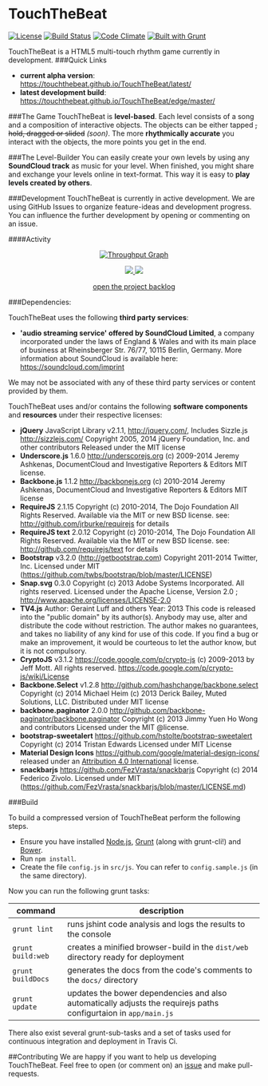TouchTheBeat
============
[![License](https://img.shields.io/badge/License-GPLv3-lightgrey.svg?style=flat)]() [![Build Status](https://travis-ci.org/TouchTheBeat/TouchTheBeat.svg?branch=master)](https://travis-ci.org/TouchTheBeat/TouchTheBeat) [![Code Climate](https://codeclimate.com/github/TouchTheBeat/TouchTheBeat/badges/gpa.svg)](https://codeclimate.com/github/TouchTheBeat/TouchTheBeat)
[![Built with Grunt](https://cdn.gruntjs.com/builtwith.png)](http://gruntjs.com/) 


TouchTheBeat is a HTML5 multi-touch rhythm game currently in development. 
###Quick Links
- **current alpha version**: https://touchthebeat.github.io/TouchTheBeat/latest/
- **latest development build**: https://touchthebeat.github.io/TouchTheBeat/edge/master/

###The Game
TouchTheBeat is **level-based**. Each level consists of a song and a composition of interactive objects. The objects can be either tapped ~~, hold, dragged or slided~~ _(soon)_. The more **rhythmically accurate** you interact with the objects, the more points you get in the end.

###The Level-Builder
You can easily create your own levels by using any **SoundCloud track** as music for your level. When finished, you might share and exchange your levels online in text-format. This way it is easy to **play levels created by others**.

###Development
TouchTheBeat is currently in active development. We are using GitHub Issues to organize feature-ideas and development progress. You can influence the further development by opening or commenting on an issue. 

####Activity

<p align="center">
  <a href="https://waffle.io/touchthebeat/touchthebeat" target="_blank">
    <img src="https://graphs.waffle.io/TouchTheBeat/TouchTheBeat/throughput.svg" alt="Throughput Graph">
  </a>
</p>

<p align="center">
  <a href="https://waffle.io/touchthebeat/touchthebeat" target="_blank">
    <img src="https://badge.waffle.io/touchthebeat/touchthebeat.svg?label=planned&title=Planned">
  </a>
  <a href="https://waffle.io/touchthebeat/touchthebeat" target="_blank">
    <img src="https://badge.waffle.io/touchthebeat/touchthebeat.svg?label=in%20progress&title=In%20Progress">
  </a>
</p>
<p align="center">
  <a href="https://waffle.io/touchthebeat/touchthebeat" target="_blank">
    open the project backlog
  </a>
</p>


###Dependencies:

TouchTheBeat uses the following **third party services**:
- **'audio streaming service' offered by SoundCloud Limited**, a company incorporated under the laws of England & Wales and with its main place of business at Rheinsberger Str. 76/77, 10115 Berlin, Germany. More information about SoundCloud is available here: https://soundcloud.com/imprint 

We may not be associated with any of these third party services or content provided by them.

TouchTheBeat uses and/or contains the following **software components** and **resources** under their respective licenses:

- **jQuery** JavaScript Library v2.1.1, http://jquery.com/, Includes Sizzle.js http://sizzlejs.com/ Copyright 2005, 2014 jQuery Foundation, Inc. and other contributors Released under the MIT license
- **Underscore.js** 1.6.0 http://underscorejs.org (c) 2009-2014 Jeremy Ashkenas, DocumentCloud and Investigative Reporters & Editors MIT license.
- **Backbone.js** 1.1.2 http://backbonejs.org (c) 2010-2014 Jeremy Ashkenas, DocumentCloud and Investigative Reporters & Editors MIT license
- **RequireJS** 2.1.15 Copyright (c) 2010-2014, The Dojo Foundation All Rights Reserved. Available via the MIT or new BSD license. see: http://github.com/jrburke/requirejs for details
- **RequireJS text** 2.0.12 Copyright (c) 2010-2014, The Dojo Foundation All Rights Reserved. Available via the MIT or new BSD license. see: http://github.com/requirejs/text for details
- **Bootstrap** v3.2.0 (http://getbootstrap.com) Copyright 2011-2014 Twitter, Inc. Licensed under MIT (https://github.com/twbs/bootstrap/blob/master/LICENSE)
- **Snap.svg** 0.3.0 Copyright (c) 2013 Adobe Systems Incorporated. All rights reserved. Licensed under the Apache License, Version 2.0 ; http://www.apache.org/licenses/LICENSE-2.0
- **TV4.js** Author: Geraint Luff and others Year: 2013 This code is released into the "public domain" by its author(s).  Anybody may use, alter and distribute the code without restriction.  The author makes no guarantees, and takes no liability of any kind for use of this code. If you find a bug or make an improvement, it would be courteous to let the author know, but it is not compulsory.
- **CryptoJS** v3.1.2 https://code.google.com/p/crypto-js (c) 2009-2013 by Jeff Mott. All rights reserved. https://code.google.com/p/crypto-js/wiki/License
- **Backbone.Select** v1.2.8 http://github.com/hashchange/backbone.select Copyright (c) 2014 Michael Heim (c) 2013 Derick Bailey, Muted Solutions, LLC. Distributed under MIT license
- **backbone.paginator** 2.0.0 http://github.com/backbone-paginator/backbone.paginator Copyright (c) 2013 Jimmy Yuen Ho Wong and contributors Licensed under the MIT @license.
- **bootstrap-sweetalert** https://github.com/hstolte/bootstrap-sweetalert Copyright (c) 2014 Tristan Edwards Licensed under MIT License
- **Material Design Icons** https://github.com/google/material-design-icons/ released under an [Attribution 4.0 International](http://creativecommons.org/licenses/by/4.0/) license.
- **snackbarjs** https://github.com/FezVrasta/snackbarjs Copyright (c) 2014 Federico Zivolo. Licensed under MIT (https://github.com/FezVrasta/snackbarjs/blob/master/LICENSE.md)

###Build

To build a compressed version of TouchTheBeat perform the following steps.

- Ensure you have installed [Node.js](https://nodejs.org/), [Grunt](http://gruntjs.com/) (along with grunt-cli!) and [Bower](http://bower.io/).
- Run `` npm install ``.
- Create the file ``config.js`` in ``src/js``. You can refer to ``config.sample.js`` (in the same directory).

Now you can run the following grunt tasks:

| command | description |
|---------|-------------|
|``grunt lint``|runs jshint code analysis and logs the results to the console|
|``grunt build:web``|creates a minified browser-build in the ``dist/web`` directory ready for deployment|
|``grunt buildDocs``|generates the docs from the code's comments to the ``docs/`` directory|
|``grunt update``|updates the bower dependencies and also automatically adjusts the requirejs paths configurtaion in ``app/main.js``|

There also exist several grunt-sub-tasks and a set of tasks used for continuous integration and deployment in Travis Ci.

##Contributing
We are happy if you want to help us developing TouchTheBeat. Feel free to open (or comment on) an [issue](https://github.com/TouchTheBeat/TouchTheBeat/issues) and make pull-requests.
